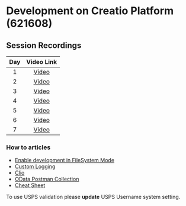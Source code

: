 # Development on Creatio Platform (621608)


## Session Recordings
|Day | Video Link |
|:--:|:----------: |
|1|[Video][d1v]||
|2|[Video][d2v]||
|3|[Video][d3v]||
|4|[Video][d4v]||
|5|[Video][d5v]||
|6|[Video][d6v]||
|7|[Video][d7v]||
<!--
|8|[Video][d8v]||
-->


### How to articles
- [Enable development in FileSystem Mode][fsm]
- [Custom Logging][logger]
- [Clio][clio]
- [OData Postman Collection][postman]
- [Cheat Sheet][cheatSheet]

To use USPS validation please **update** USPS Username system setting.

<!-- ## Feedback
Thank you for having taken development training with me. In order to make this class better, please offer your [feedback][] through feedback form. It is very important for me to know where and how I can improve. -->


<!-- Named Links--->
[d1v]: https://creatio-global.zoom.us/rec/share/3TVEa7VjKqz2ZqC-ebUSx3vaDNPwhVN0Go7-_mrnM3bkLOGK8SZYrOMFuw-4dj62.k8AMbU9Q63MjSrKm?startTime=1610982009000

[d2v]: https://creatio-global.zoom.us/rec/share/No2FfSsqj4nLDEqNPEIm1sRJKgk6cL7n-ySHPXEKytzHgAUE0hCVTQlRGkwUz0do.I0g1zXzHriLjHJ8x?startTime=1613574087000
[d3v]: https://creatio-global.zoom.us/rec/share/DBLTpqBMRFzgqSToda42Rb4RL2tFNF4oObdbAJkP4w_r77iwrJCmeKBVNDuo4dQw.TDS1517UkxafN38K?startTime=1613660470000
[d4v]: https://creatio-global.zoom.us/rec/share/2_Ja_7xRXv-Yc0F67yWauNGaf_GwCZq4kJ4iy0gj58jUHVZ4WHSzY6mzhh27kEg.PFCnQDYaE2PtNWE8?startTime=1613746891000
[d5v]: https://creatio-global.zoom.us/rec/share/1Y8VkDfbPd_FWN2SiopI47fE23-H8_uTmQyLBC9MMx1U48c28-tQKFwKUOW5A7ZF.AunYH4pbLv9vsPey
[d6v]: https://creatio-global.zoom.us/rec/share/xEbY_03l1aYBjSTKPSmGzQf06VPIb8IpFt1yY9rleQeNN4-24QJOq13RTqVJlk86.eAo6tyoZPTBEFAv9
[d7v]: https://creatio-global.zoom.us/rec/play/ezdcUZNix1DIfrFS1q0f_ZwvuQ50FjGV6F2Cx0EkDQj_AnApiI1X8_VdRLTx5A3atV8J44x15dQzchz7.8Fgh8JMh70fesfNC


[feedback]:https://forms.office.com/Pages/ResponsePage.aspx?id=-6Jce0OmhUOLOTaTQnDHFs1n4KjdfnVBtjvFqBN3Vk9UNjRZQVFRQ0E1UDBLMERaMlZUMFVYNzlKTy4u

[cheatSheet]: https://github.com/Academy-Creatio/TrainingProgramm/wiki



[fsm]: https://github.com/Academy-Creatio/TrainingProgramm/wiki/Enable-development-in-FileSystem-Mode
[logger]:https://github.com/Academy-Creatio/TrainingProgramm/wiki/Custom-Logging-with-NLog
[clio]:https://github.com/Advance-Technologies-Foundation/clio/blob/master/README.md
[postman]:https://documenter.getpostman.com/view/10204500/SztHX5Qb?version=latest